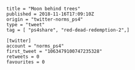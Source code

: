 ```
title = "Moon behind trees"
published = 2018-11-16T17:09:10Z
origin = "twitter-norms_ps4"
type = "tweet"
tag = [ "ps4share", "red-dead-redemption-2",]

[twitter]
account = "norms_ps4"
first_tweet = "1063479100747235328"
retweets = 0
favourites = 0
```

<p class='image'><img src='https://mnf.m17s.net/2018/11/16/DsI8mo7W0AANJMQ.jpg' alt=''></p>

